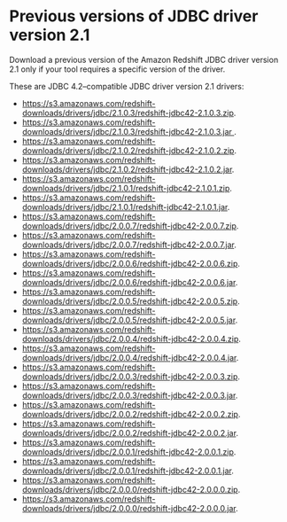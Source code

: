 # Previous versions of JDBC driver version 2\.1<a name="jdbc20-previous-driver-version-20"></a>

Download a previous version of the Amazon Redshift JDBC driver version 2\.1 only if your tool requires a specific version of the driver\. 

These are JDBC 4\.2–compatible JDBC driver version 2\.1 drivers:
+ [https://s3\.amazonaws\.com/redshift\-downloads/drivers/jdbc/2\.1\.0\.3/redshift\-jdbc42\-2\.1\.0\.3\.zip](https://s3.amazonaws.com/redshift-downloads/drivers/jdbc/2.1.0.3/redshift-jdbc42-2.1.0.3.zip)\. 
+ [https://s3\.amazonaws\.com/redshift\-downloads/drivers/jdbc/2\.1\.0\.3/redshift\-jdbc42\-2\.1\.0\.3\.jar ](https://s3.amazonaws.com/redshift-downloads/drivers/jdbc/2.1.0.3/redshift-jdbc42-2.1.0.3.jar                     )\. 
+ [https://s3\.amazonaws\.com/redshift\-downloads/drivers/jdbc/2\.1\.0\.2/redshift\-jdbc42\-2\.1\.0\.2\.zip](https://s3.amazonaws.com/redshift-downloads/drivers/jdbc/2.1.0.2/redshift-jdbc42-2.1.0.2.zip)\. 
+ [https://s3\.amazonaws\.com/redshift\-downloads/drivers/jdbc/2\.1\.0\.2/redshift\-jdbc42\-2\.1\.0\.2\.jar](https://s3.amazonaws.com/redshift-downloads/drivers/jdbc/2.1.0.2/redshift-jdbc42-2.1.0.2.jar)\. 
+ [https://s3\.amazonaws\.com/redshift\-downloads/drivers/jdbc/2\.1\.0\.1/redshift\-jdbc42\-2\.1\.0\.1\.zip](https://s3.amazonaws.com/redshift-downloads/drivers/jdbc/2.1.0.1/redshift-jdbc42-2.1.0.1.zip)\. 
+ [https://s3\.amazonaws\.com/redshift\-downloads/drivers/jdbc/2\.1\.0\.1/redshift\-jdbc42\-2\.1\.0\.1\.jar](https://s3.amazonaws.com/redshift-downloads/drivers/jdbc/2.1.0.1/redshift-jdbc42-2.1.0.1.jar)\. 
+ [https://s3\.amazonaws\.com/redshift\-downloads/drivers/jdbc/2\.0\.0\.7/redshift\-jdbc42\-2\.0\.0\.7\.zip](https://s3.amazonaws.com/redshift-downloads/drivers/jdbc/2.0.0.7/redshift-jdbc42-2.0.0.7.zip)\. 
+ [https://s3\.amazonaws\.com/redshift\-downloads/drivers/jdbc/2\.0\.0\.7/redshift\-jdbc42\-2\.0\.0\.7\.jar](https://s3.amazonaws.com/redshift-downloads/drivers/jdbc/2.0.0.7/redshift-jdbc42-2.0.0.7.jar)\. 
+ [https://s3\.amazonaws\.com/redshift\-downloads/drivers/jdbc/2\.0\.0\.6/redshift\-jdbc42\-2\.0\.0\.6\.zip](https://s3.amazonaws.com/redshift-downloads/drivers/jdbc/2.0.0.6/redshift-jdbc42-2.0.0.6.zip)\. 
+ [https://s3\.amazonaws\.com/redshift\-downloads/drivers/jdbc/2\.0\.0\.6/redshift\-jdbc42\-2\.0\.0\.6\.jar](https://s3.amazonaws.com/redshift-downloads/drivers/jdbc/2.0.0.6/redshift-jdbc42-2.0.0.6.jar)\. 
+ [https://s3\.amazonaws\.com/redshift\-downloads/drivers/jdbc/2\.0\.0\.5/redshift\-jdbc42\-2\.0\.0\.5\.zip](https://s3.amazonaws.com/redshift-downloads/drivers/jdbc/2.0.0.5/redshift-jdbc42-2.0.0.5.zip)\. 
+ [https://s3\.amazonaws\.com/redshift\-downloads/drivers/jdbc/2\.0\.0\.5/redshift\-jdbc42\-2\.0\.0\.5\.jar](https://s3.amazonaws.com/redshift-downloads/drivers/jdbc/2.0.0.5/redshift-jdbc42-2.0.0.5.jar)\. 
+ [https://s3\.amazonaws\.com/redshift\-downloads/drivers/jdbc/2\.0\.0\.4/redshift\-jdbc42\-2\.0\.0\.4\.zip](https://s3.amazonaws.com/redshift-downloads/drivers/jdbc/2.0.0.4/redshift-jdbc42-2.0.0.4.zip)\. 
+ [https://s3\.amazonaws\.com/redshift\-downloads/drivers/jdbc/2\.0\.0\.4/redshift\-jdbc42\-2\.0\.0\.4\.jar](https://s3.amazonaws.com/redshift-downloads/drivers/jdbc/2.0.0.4/redshift-jdbc42-2.0.0.4.jar)\. 
+ [https://s3\.amazonaws\.com/redshift\-downloads/drivers/jdbc/2\.0\.0\.3/redshift\-jdbc42\-2\.0\.0\.3\.zip](https://s3.amazonaws.com/redshift-downloads/drivers/jdbc/2.0.0.3/redshift-jdbc42-2.0.0.3.zip)\. 
+ [https://s3\.amazonaws\.com/redshift\-downloads/drivers/jdbc/2\.0\.0\.3/redshift\-jdbc42\-2\.0\.0\.3\.jar](https://s3.amazonaws.com/redshift-downloads/drivers/jdbc/2.0.0.3/redshift-jdbc42-2.0.0.3.jar)\. 
+ [https://s3\.amazonaws\.com/redshift\-downloads/drivers/jdbc/2\.0\.0\.2/redshift\-jdbc42\-2\.0\.0\.2\.zip](https://s3.amazonaws.com/redshift-downloads/drivers/jdbc/2.0.0.2/redshift-jdbc42-2.0.0.2.zip)\. 
+ [https://s3\.amazonaws\.com/redshift\-downloads/drivers/jdbc/2\.0\.0\.2/redshift\-jdbc42\-2\.0\.0\.2\.jar](https://s3.amazonaws.com/redshift-downloads/drivers/jdbc/2.0.0.2/redshift-jdbc42-2.0.0.2.jar)\. 
+ [https://s3\.amazonaws\.com/redshift\-downloads/drivers/jdbc/2\.0\.0\.1/redshift\-jdbc42\-2\.0\.0\.1\.zip](https://s3.amazonaws.com/redshift-downloads/drivers/jdbc/2.0.0.1/redshift-jdbc42-2.0.0.1.zip)\. 
+ [https://s3\.amazonaws\.com/redshift\-downloads/drivers/jdbc/2\.0\.0\.1/redshift\-jdbc42\-2\.0\.0\.1\.jar](https://s3.amazonaws.com/redshift-downloads/drivers/jdbc/2.0.0.1/redshift-jdbc42-2.0.0.1.jar)\. 
+ [https://s3\.amazonaws\.com/redshift\-downloads/drivers/jdbc/2\.0\.0\.0/redshift\-jdbc42\-2\.0\.0\.0\.zip](https://s3.amazonaws.com/redshift-downloads/drivers/jdbc/2.0.0.0/redshift-jdbc42-2.0.0.0.zip)\. 
+ [https://s3\.amazonaws\.com/redshift\-downloads/drivers/jdbc/2\.0\.0\.0/redshift\-jdbc42\-2\.0\.0\.0\.jar](https://s3.amazonaws.com/redshift-downloads/drivers/jdbc/2.0.0.0/redshift-jdbc42-2.0.0.0.jar)\. 